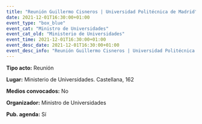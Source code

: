 ---
title: "Reunión Guillermo Cisneros | Universidad Politécnica de Madrid"
date: 2021-12-01T16:30:00+01:00
event_type: "box_blue" 
event_cat: "Ministro de Universidades"
event_cat_old: "Ministerio de Universidades"
event_time: 2021-12-01T16:30:00+01:00
event_desc_date: 2021-12-01T16:30:00+01:00
event_desc_info: "Reunión Guillermo Cisneros | Universidad Politécnica de Madrid"
---<p class="card-light list_schedule_description"><b>Tipo acto:</b> Reunión
</p><p class="card-light list_schedule_description"><b>Lugar:</b> Ministerio de Universidades. Castellana, 162
</p><p class="card-light list_schedule_description"><b>Medios convocados:</b> No
</p><p class="card-light list_schedule_description"><b>Organizador:</b> Ministro de Universidades </p><p class="card-light list_schedule_description"><b>Pub. agenda:</b> Sí
</p>